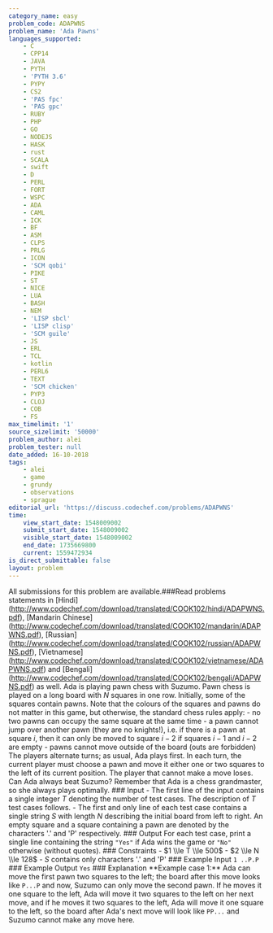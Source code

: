 ```yaml
---
category_name: easy
problem_code: ADAPWNS
problem_name: 'Ada Pawns'
languages_supported:
    - C
    - CPP14
    - JAVA
    - PYTH
    - 'PYTH 3.6'
    - PYPY
    - CS2
    - 'PAS fpc'
    - 'PAS gpc'
    - RUBY
    - PHP
    - GO
    - NODEJS
    - HASK
    - rust
    - SCALA
    - swift
    - D
    - PERL
    - FORT
    - WSPC
    - ADA
    - CAML
    - ICK
    - BF
    - ASM
    - CLPS
    - PRLG
    - ICON
    - 'SCM qobi'
    - PIKE
    - ST
    - NICE
    - LUA
    - BASH
    - NEM
    - 'LISP sbcl'
    - 'LISP clisp'
    - 'SCM guile'
    - JS
    - ERL
    - TCL
    - kotlin
    - PERL6
    - TEXT
    - 'SCM chicken'
    - PYP3
    - CLOJ
    - COB
    - FS
max_timelimit: '1'
source_sizelimit: '50000'
problem_author: alei
problem_tester: null
date_added: 16-10-2018
tags:
    - alei
    - game
    - grundy
    - observations
    - sprague
editorial_url: 'https://discuss.codechef.com/problems/ADAPWNS'
time:
    view_start_date: 1548009002
    submit_start_date: 1548009002
    visible_start_date: 1548009002
    end_date: 1735669800
    current: 1559472934
is_direct_submittable: false
layout: problem
---
```

All submissions for this problem are available.\###Read problems statements in \[Hindi\](http://www.codechef.com/download/translated/COOK102/hindi/ADAPWNS.pdf), \[Mandarin Chinese\](http://www.codechef.com/download/translated/COOK102/mandarin/ADAPWNS.pdf), \[Russian\](http://www.codechef.com/download/translated/COOK102/russian/ADAPWNS.pdf), \[Vietnamese\](http://www.codechef.com/download/translated/COOK102/vietnamese/ADAPWNS.pdf) and \[Bengali\](http://www.codechef.com/download/translated/COOK102/bengali/ADAPWNS.pdf) as well. Ada is playing pawn chess with Suzumo. Pawn chess is played on a long board with $N$ squares in one row. Initially, some of the squares contain pawns. Note that the colours of the squares and pawns do not matter in this game, but otherwise, the standard chess rules apply: - no two pawns can occupy the same square at the same time - a pawn cannot jump over another pawn (they are no knights!), i.e. if there is a pawn at square $i$, then it can only be moved to square $i-2$ if squares $i-1$ and $i-2$ are empty - pawns cannot move outside of the board (outs are forbidden) The players alternate turns; as usual, Ada plays first. In each turn, the current player must choose a pawn and move it either one or two squares to the left of its current position. The player that cannot make a move loses. Can Ada always beat Suzumo? Remember that Ada is a chess grandmaster, so she always plays optimally. ### Input - The first line of the input contains a single integer $T$ denoting the number of test cases. The description of $T$ test cases follows. - The first and only line of each test case contains a single string $S$ with length $N$ describing the initial board from left to right. An empty square and a square containing a pawn are denoted by the characters '.' and 'P' respectively. ### Output For each test case, print a single line containing the string `"Yes"` if Ada wins the game or `"No"` otherwise (without quotes). ### Constraints - $1 \\le T \\le 500$ - $2 \\le N \\le 128$ - $S$ contains only characters '.' and 'P' ### Example Input ``` 1 ..P.P ``` ### Example Output ``` Yes ``` ### Explanation \*\*Example case 1:\*\* Ada can move the first pawn two squares to the left; the board after this move looks like ``` P...P ``` and now, Suzumo can only move the second pawn. If he moves it one square to the left, Ada will move it two squares to the left on her next move, and if he moves it two squares to the left, Ada will move it one square to the left, so the board after Ada's next move will look like ``` PP... ``` and Suzumo cannot make any move here.
